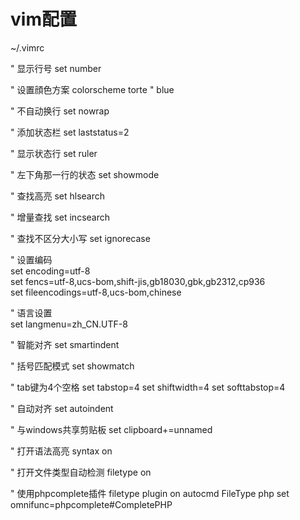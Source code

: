 # vim配置

~/.vimrc

" 显示行号
set number

" 设置顔色方案
colorscheme torte  " blue

" 不自动换行
set nowrap

" 添加状态栏
set laststatus=2

" 显示状态行
set ruler

" 左下角那一行的状态
set showmode

" 查找高亮
set hlsearch

" 增量查找
set incsearch

" 查找不区分大小写
set ignorecase

" 设置编码  
set encoding=utf-8  
set fencs=utf-8,ucs-bom,shift-jis,gb18030,gbk,gb2312,cp936  
set fileencodings=utf-8,ucs-bom,chinese  
  
" 语言设置  
set langmenu=zh_CN.UTF-8

" 智能对齐
set smartindent

" 括号匹配模式
set showmatch

" tab键为4个空格
set tabstop=4
set shiftwidth=4
set softtabstop=4

" 自动对齐
set autoindent

" 与windows共享剪贴板
set clipboard+=unnamed

" 打开语法高亮
syntax on

" 打开文件类型自动检测
filetype on

" 使用phpcomplete插件
filetype plugin on
autocmd FileType php set omnifunc=phpcomplete#CompletePHP